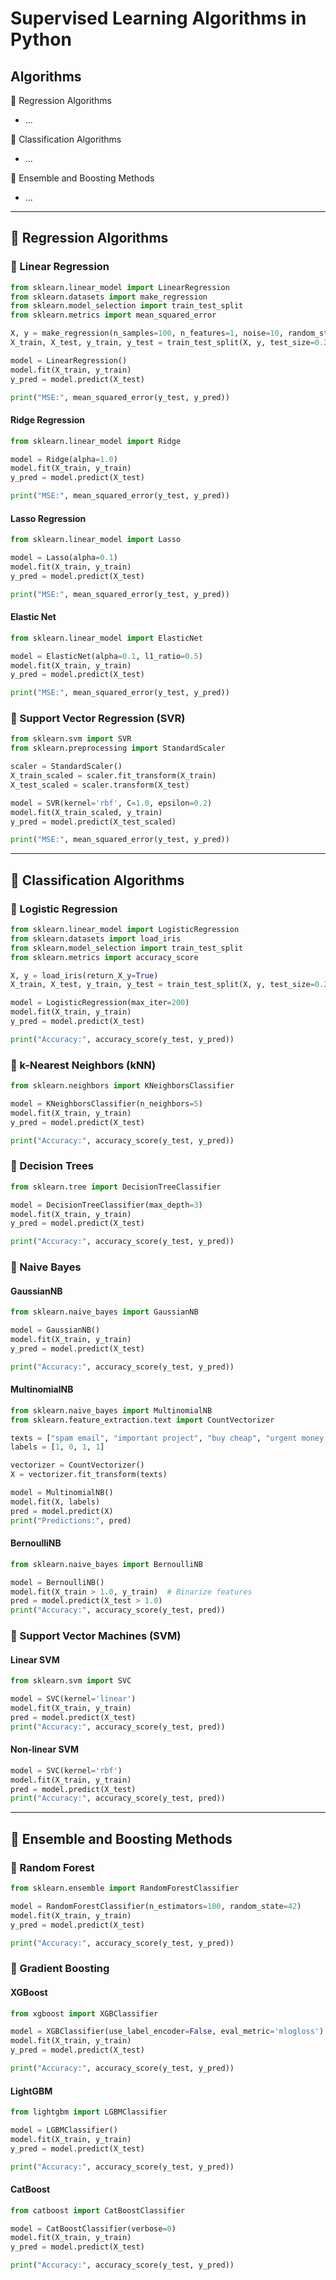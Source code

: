# Supervised Learning Algorithms in Python

## Algorithms

📘 Regression Algorithms
- ...

📙 Classification Algorithms
- ...

🌲 Ensemble and Boosting Methods
- ...

---

## 📘 Regression Algorithms

### 🔹 Linear Regression
```python
from sklearn.linear_model import LinearRegression
from sklearn.datasets import make_regression
from sklearn.model_selection import train_test_split
from sklearn.metrics import mean_squared_error

X, y = make_regression(n_samples=100, n_features=1, noise=10, random_state=42)
X_train, X_test, y_train, y_test = train_test_split(X, y, test_size=0.2, random_state=42)

model = LinearRegression()
model.fit(X_train, y_train)
y_pred = model.predict(X_test)

print("MSE:", mean_squared_error(y_test, y_pred))
```

#### Ridge Regression
```python
from sklearn.linear_model import Ridge

model = Ridge(alpha=1.0)
model.fit(X_train, y_train)
y_pred = model.predict(X_test)

print("MSE:", mean_squared_error(y_test, y_pred))
```

#### Lasso Regression
```python
from sklearn.linear_model import Lasso

model = Lasso(alpha=0.1)
model.fit(X_train, y_train)
y_pred = model.predict(X_test)

print("MSE:", mean_squared_error(y_test, y_pred))
```

#### Elastic Net
```python
from sklearn.linear_model import ElasticNet

model = ElasticNet(alpha=0.1, l1_ratio=0.5)
model.fit(X_train, y_train)
y_pred = model.predict(X_test)

print("MSE:", mean_squared_error(y_test, y_pred))
```

### 🔹 Support Vector Regression (SVR)
```python
from sklearn.svm import SVR
from sklearn.preprocessing import StandardScaler

scaler = StandardScaler()
X_train_scaled = scaler.fit_transform(X_train)
X_test_scaled = scaler.transform(X_test)

model = SVR(kernel='rbf', C=1.0, epsilon=0.2)
model.fit(X_train_scaled, y_train)
y_pred = model.predict(X_test_scaled)

print("MSE:", mean_squared_error(y_test, y_pred))
```

---

## 📙 Classification Algorithms

### 🔹 Logistic Regression
```python
from sklearn.linear_model import LogisticRegression
from sklearn.datasets import load_iris
from sklearn.model_selection import train_test_split
from sklearn.metrics import accuracy_score

X, y = load_iris(return_X_y=True)
X_train, X_test, y_train, y_test = train_test_split(X, y, test_size=0.2, random_state=42)

model = LogisticRegression(max_iter=200)
model.fit(X_train, y_train)
y_pred = model.predict(X_test)

print("Accuracy:", accuracy_score(y_test, y_pred))
```

### 🔹 k-Nearest Neighbors (kNN)
```python
from sklearn.neighbors import KNeighborsClassifier

model = KNeighborsClassifier(n_neighbors=5)
model.fit(X_train, y_train)
y_pred = model.predict(X_test)

print("Accuracy:", accuracy_score(y_test, y_pred))
```

### 🔹 Decision Trees
```python
from sklearn.tree import DecisionTreeClassifier

model = DecisionTreeClassifier(max_depth=3)
model.fit(X_train, y_train)
y_pred = model.predict(X_test)

print("Accuracy:", accuracy_score(y_test, y_pred))
```

### 🔹 Naive Bayes
#### GaussianNB
```python
from sklearn.naive_bayes import GaussianNB

model = GaussianNB()
model.fit(X_train, y_train)
y_pred = model.predict(X_test)

print("Accuracy:", accuracy_score(y_test, y_pred))
```

#### MultinomialNB
```python
from sklearn.naive_bayes import MultinomialNB
from sklearn.feature_extraction.text import CountVectorizer

texts = ["spam email", "important project", "buy cheap", "urgent money offer"]
labels = [1, 0, 1, 1]

vectorizer = CountVectorizer()
X = vectorizer.fit_transform(texts)

model = MultinomialNB()
model.fit(X, labels)
pred = model.predict(X)
print("Predictions:", pred)
```

#### BernoulliNB
```python
from sklearn.naive_bayes import BernoulliNB

model = BernoulliNB()
model.fit(X_train > 1.0, y_train)  # Binarize features
pred = model.predict(X_test > 1.0)
print("Accuracy:", accuracy_score(y_test, pred))
```

### 🔹 Support Vector Machines (SVM)
#### Linear SVM
```python
from sklearn.svm import SVC

model = SVC(kernel='linear')
model.fit(X_train, y_train)
pred = model.predict(X_test)
print("Accuracy:", accuracy_score(y_test, pred))
```

#### Non-linear SVM
```python
model = SVC(kernel='rbf')
model.fit(X_train, y_train)
pred = model.predict(X_test)
print("Accuracy:", accuracy_score(y_test, pred))
```

---

## 🌲 Ensemble and Boosting Methods

### 🔹 Random Forest
```python
from sklearn.ensemble import RandomForestClassifier

model = RandomForestClassifier(n_estimators=100, random_state=42)
model.fit(X_train, y_train)
y_pred = model.predict(X_test)

print("Accuracy:", accuracy_score(y_test, y_pred))
```

### 🔹 Gradient Boosting
#### XGBoost
```python
from xgboost import XGBClassifier

model = XGBClassifier(use_label_encoder=False, eval_metric='mlogloss')
model.fit(X_train, y_train)
y_pred = model.predict(X_test)

print("Accuracy:", accuracy_score(y_test, y_pred))
```

#### LightGBM
```python
from lightgbm import LGBMClassifier

model = LGBMClassifier()
model.fit(X_train, y_train)
y_pred = model.predict(X_test)

print("Accuracy:", accuracy_score(y_test, y_pred))
```

#### CatBoost
```python
from catboost import CatBoostClassifier

model = CatBoostClassifier(verbose=0)
model.fit(X_train, y_train)
y_pred = model.predict(X_test)

print("Accuracy:", accuracy_score(y_test, y_pred))
```
